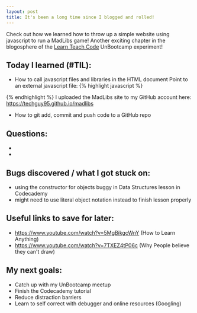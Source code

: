 ```yaml
---
layout: post
title: It's been a long time since I blogged and rolled!
---
```


Check out how we learned how to throw up a simple website using javascript to run a MadLibs game!
Another exciting chapter in the blogosphere of the [Learn Teach Code](http://learnteachcode.org/) UnBootcamp experiment!

## Today I learned (#TIL):

- How to call javascript files and libraries in the HTML document
  Point to an external javascript file:
{% highlight javascript %}
<script src="myscripts.js"></script>
{% endhighlight %}
I uploaded the MadLibs site to my GitHub account here: https://techguy95.github.io/madlibs
- How to git add, commit and push code to a GitHub repo

## Questions:

-
-

## Bugs discovered / what I got stuck on:

- using the constructor for objects buggy in Data Structures lesson in Codecademy
- might need to use literal object notation instead to finish lesson properly

## Useful links to save for later:

- https://www.youtube.com/watch?v=5MgBikgcWnY (How to Learn Anything)
- https://www.youtube.com/watch?v=7TXEZ4tP06c (Why People believe they can't draw)

## My next goals:

- Catch up with my UnBootcamp meetup
- Finish the Codecademy tutorial
- Reduce distraction barriers
- Learn to self correct with debugger and online resources (Googling)
